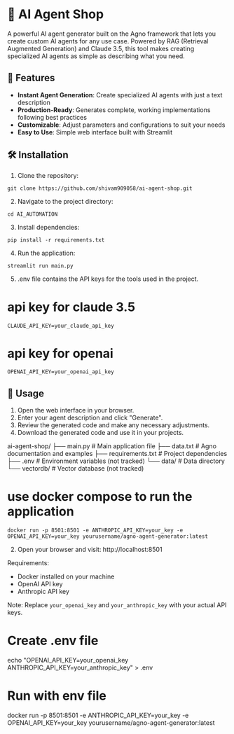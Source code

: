 # 🤖 AI Agent Shop

A powerful AI agent generator built on the Agno framework that lets you create custom AI agents for any use case. Powered by RAG (Retrieval Augmented Generation) and Claude 3.5, this tool makes creating specialized AI agents as simple as describing what you need.

## 🌟 Features

- **Instant Agent Generation**: Create specialized AI agents with just a text description
- **Production-Ready**: Generates complete, working implementations following best practices
- **Customizable**: Adjust parameters and configurations to suit your needs
- **Easy to Use**: Simple web interface built with Streamlit

## 🛠️ Installation

1. Clone the repository:
```
git clone https://github.com/shivam909058/ai-agent-shop.git
```

2. Navigate to the project directory:
```
cd AI_AUTOMATION
```

3. Install dependencies:
```
pip install -r requirements.txt
```

4. Run the application:
```
streamlit run main.py
```

5. .env file contains the API keys for the tools used in the project.
# api key for claude 3.5
```
CLAUDE_API_KEY=your_claude_api_key
```
# api key for openai
```
OPENAI_API_KEY=your_openai_api_key
```

## 📖 Usage

1. Open the web interface in your browser.
2. Enter your agent description and click "Generate".
3. Review the generated code and make any necessary adjustments.
4. Download the generated code and use it in your projects.

ai-agent-shop/
├── main.py # Main application file
├── data.txt # Agno documentation and examples
├── requirements.txt # Project dependencies
├── .env # Environment variables (not tracked)
└── data/ # Data directory
└── vectordb/ # Vector database (not tracked)

# use docker compose to run the application
```
docker run -p 8501:8501 -e ANTHROPIC_API_KEY=your_key -e OPENAI_API_KEY=your_key yourusername/agno-agent-generator:latest
```

2. Open your browser and visit: http://localhost:8501

Requirements:
- Docker installed on your machine
- OpenAI API key
- Anthropic API key

Note: Replace `your_openai_key` and `your_anthropic_key` with your actual API keys.

# Create .env file
echo "OPENAI_API_KEY=your_openai_key
ANTHROPIC_API_KEY=your_anthropic_key" > .env

# Run with env file
docker run -p 8501:8501 -e ANTHROPIC_API_KEY=your_key -e OPENAI_API_KEY=your_key yourusername/agno-agent-generator:latest
